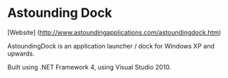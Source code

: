 Astounding Dock
===================

[Website] (http://www.astoundingapplications.com/astoundingdock.htm)

AstoundingDock is an application launcher / dock for Windows XP and upwards.

Built using .NET Framework 4, using Visual Studio 2010. 
